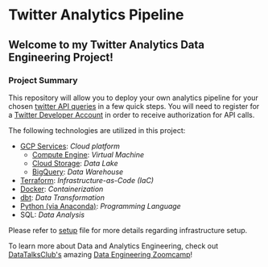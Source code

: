 # Twitter Analytics Pipeline

## Welcome to my Twitter Analytics Data Engineering Project!

### Project Summary

This repository will allow you to deploy your own analytics pipeline for your chosen [twitter API queries](https://developer.twitter.com/en/docs/twitter-api/tweets/search/integrate/build-a-query) in a few quick steps. You will need to register for a [Twitter Developer Account](https://developer.twitter.com/en/docs/twitter-api/getting-started/getting-access-to-the-twitter-api) in order to receive authorization for API calls.

The following technologies are utilized in this project:
- [GCP Services](https://cloud.google.com/): *Cloud platform*
  - [Compute Engine](https://cloud.google.com/compute): *Virtual Machine*
  - [Cloud Storage](https://cloud.google.com/storage): *Data Lake*
  - [BigQuery](https://cloud.google.com/bigquery): *Data Warehouse*
- [Terraform](https://developer.hashicorp.com/terraform/downloads): *Infrastructure-as-Code (IaC)*
- [Docker](https://www.docker.com): *Containerization*
- [dbt](https://cloud.getdbt.com): *Data Transformation*
- [Python (via Anaconda)](https://www.anaconda.com/products/distribution): *Programming Language*
- SQL: *Data Analysis*

Please refer to [setup](setup.md) file for more details regarding infrastructure setup.

To learn more about Data and Analytics Engineering, check out [DataTalksClub's](https://github.com/DataTalksClub) amazing [Data Engineering Zoomcamp](https://github.com/DataTalksClub/data-engineering-zoomcamp)!

